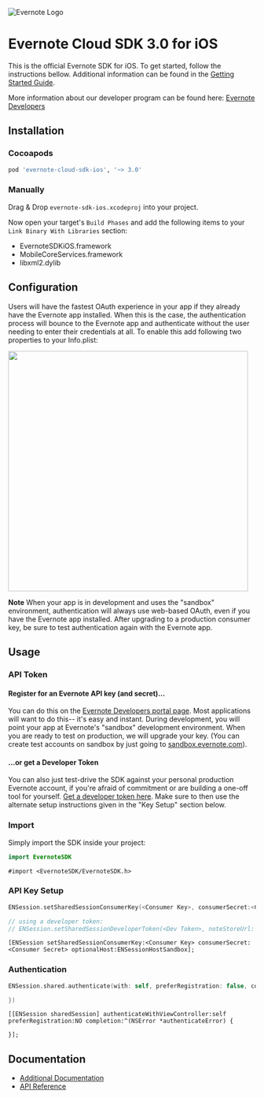 ![Evernote Logo](https://evernote.com/media/img/logos/evernote_logo_4c-lrg.png)
# Evernote Cloud SDK 3.0 for iOS

This is the official Evernote SDK for iOS. To get started, follow the instructions bellow. Additional information can be found in the [Getting Started Guide](Getting_Started.md).

More information about our developer program can be found here: [Evernote Developers](https://dev.evernote.com/)

## Installation
### Cocoapods
```ruby
pod 'evernote-cloud-sdk-ios', '~> 3.0'
```

### Manually

Drag & Drop `evernote-sdk-ios.xcodeproj` into your project.

Now open your target's `Build Phases` and add the following items to your `Link Binary With Libraries` section:

- EvernoteSDKiOS.framework
- MobileCoreServices.framework
- libxml2.dylib

## Configuration
Users will have the fastest OAuth experience in your app if they already have the Evernote app installed. When this is the case, the authentication process will bounce to the Evernote app and authenticate without the user needing to enter their credentials at all. To enable this add following two properties to your Info.plist:

<img src="info_plist_setting.png" width="488">

**Note** When your app is in development and uses the "sandbox" environment, authentication will always use web-based OAuth, even if you have the Evernote app installed. After upgrading to a production consumer key, be sure to test authentication again with the Evernote app.

## Usage
### API Token
#### Register for an Evernote API key (and secret)...

You can do this on the [Evernote Developers portal page](http://dev.evernote.com/documentation/cloud/). Most applications will want to do this-- it's easy and instant. During development, you will point your app at Evernote's "sandbox" development environment. When you are ready to test on production, we will upgrade your key. (You can create test accounts on sandbox by just going to [sandbox.evernote.com](http://sandbox.evernote.com)).

#### ...or get a Developer Token

You can also just test-drive the SDK against your personal production Evernote account, if you're afraid of commitment or are building a one-off tool for yourself. [Get a developer token here](https://www.evernote.com/api/DeveloperToken.action). Make sure to then use the alternate setup instructions given in the "Key Setup" section below.


### Import
Simply import the SDK inside your project:

```swift
import EvernoteSDK
```

```objc
#import <EvernoteSDK/EvernoteSDK.h>
```

### API Key Setup

```swift
ENSession.setSharedSessionConsumerKey(<Consumer Key>, consumerSecret:<Consumer Secret>, optionalHost: ENSessionHostSandbox)

// using a developer token:
// ENSession.setSharedSessionDeveloperToken(<Dev Token>, noteStoreUrl: <Note Store URL>)
```

```objc
[ENSession setSharedSessionConsumerKey:<Consumer Key> consumerSecret:<Consumer Secret> optionalHost:ENSessionHostSandbox];
```

### Authentication

```swift
ENSession.shared.authenticate(with: self, preferRegistration: false, completion: { (_error: Error?) in

})
```

```objc
[[ENSession sharedSession] authenticateWithViewController:self preferRegistration:NO completion:^(NSError *authenticateError) {

}];
```

## Documentation

- [Additional Documentation](Getting_Started.md)
- [API Reference](https://dev.evernote.com/doc/reference/)
